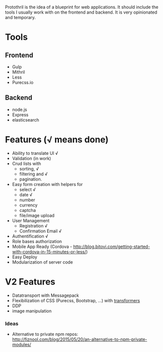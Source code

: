Protothril is the idea of a blueprint for web applications. It should include the tools I usually work with on the frontend and backend. It is very opinionated and temporary.
 
# Tools
## Frontend
* Gulp
* Mithril
* Less
* Purecss.io

## Backend
* node.js
* Express
* elasticsearch

# Features (√ means done)
* Ability to translate UI √
* Validation (in work)
* Crud lists with 
  * sorting, √
  * filtering and √
  * pagination.
* Easy form creation with helpers for 
  * select √
  * date √
  * number
  * currency
  * captcha
  * file/image upload
* User Management
  * Registration √ 
  * Confirmation Email √
* Authentification √
* Role bases authorization
* Mobile App Ready (Cordova - http://blog.bitovi.com/getting-started-with-cordova-in-15-minutes-or-less/)
* Easy Deploy
* Modularization of server code

# V2 Features
* Datatransport with Messagepack
* Flexibilization of CSS (Purecss, Bootstrap, ...) with [transformers](http://lhorie.github.io/mithril-blog/when-css-lets-you-down.html)
* DDP
* image manipulation

### Ideas
* Alternative to private npm repos: http://fiznool.com/blog/2015/05/20/an-alternative-to-npm-private-modules/
